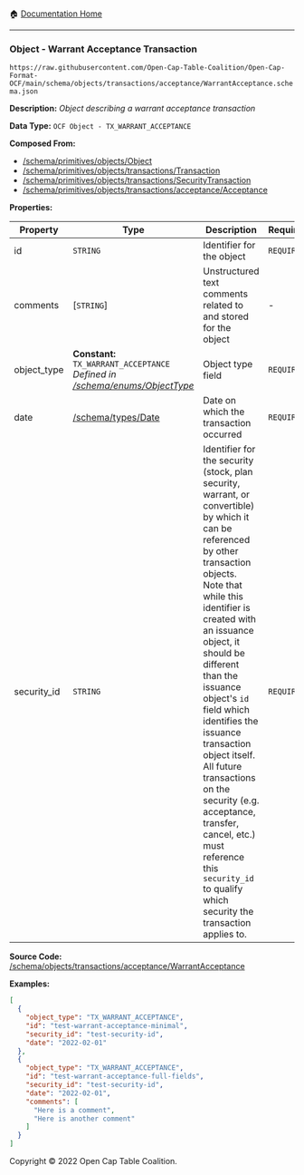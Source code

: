 :house: [Documentation Home](../../../../home/xudiera/code/README.md)

---

### Object - Warrant Acceptance Transaction

`https://raw.githubusercontent.com/Open-Cap-Table-Coalition/Open-Cap-Format-OCF/main/schema/objects/transactions/acceptance/WarrantAcceptance.schema.json`

**Description:** _Object describing a warrant acceptance transaction_

**Data Type:** `OCF Object - TX_WARRANT_ACCEPTANCE`

**Composed From:**

- [/schema/primitives/objects/Object](../../../primitives/objects/Object.md)
- [/schema/primitives/objects/transactions/Transaction](../../../primitives/objects/transactions/Transaction.md)
- [/schema/primitives/objects/transactions/SecurityTransaction](../../../primitives/objects/transactions/SecurityTransaction.md)
- [/schema/primitives/objects/transactions/acceptance/Acceptance](../../../primitives/objects/transactions/acceptance/Acceptance.md)

**Properties:**

| Property    | Type                                                                                                            | Description                                                                                                                                                                                                                                                                                                                                                                                                                                                                                                 | Required   |
| ----------- | --------------------------------------------------------------------------------------------------------------- | ----------------------------------------------------------------------------------------------------------------------------------------------------------------------------------------------------------------------------------------------------------------------------------------------------------------------------------------------------------------------------------------------------------------------------------------------------------------------------------------------------------- | ---------- |
| id          | `STRING`                                                                                                        | Identifier for the object                                                                                                                                                                                                                                                                                                                                                                                                                                                                                   | `REQUIRED` |
| comments    | [`STRING`]                                                                                                      | Unstructured text comments related to and stored for the object                                                                                                                                                                                                                                                                                                                                                                                                                                             | -          |
| object_type | **Constant:** `TX_WARRANT_ACCEPTANCE`</br>_Defined in [/schema/enums/ObjectType](../../../enums/ObjectType.md)_ | Object type field                                                                                                                                                                                                                                                                                                                                                                                                                                                                                           | `REQUIRED` |
| date        | [/schema/types/Date](../../../types/Date.md)                                                                    | Date on which the transaction occurred                                                                                                                                                                                                                                                                                                                                                                                                                                                                      | `REQUIRED` |
| security_id | `STRING`                                                                                                        | Identifier for the security (stock, plan security, warrant, or convertible) by which it can be referenced by other transaction objects. Note that while this identifier is created with an issuance object, it should be different than the issuance object's `id` field which identifies the issuance transaction object itself. All future transactions on the security (e.g. acceptance, transfer, cancel, etc.) must reference this `security_id` to qualify which security the transaction applies to. | `REQUIRED` |

**Source Code:** [/schema/objects/transactions/acceptance/WarrantAcceptance](../../../../../../../../../../schema/objects/transactions/acceptance/WarrantAcceptance.schema.json)

**Examples:**

```json
[
  {
    "object_type": "TX_WARRANT_ACCEPTANCE",
    "id": "test-warrant-acceptance-minimal",
    "security_id": "test-security-id",
    "date": "2022-02-01"
  },
  {
    "object_type": "TX_WARRANT_ACCEPTANCE",
    "id": "test-warrant-acceptance-full-fields",
    "security_id": "test-security-id",
    "date": "2022-02-01",
    "comments": [
      "Here is a comment",
      "Here is another comment"
    ]
  }
]
```

Copyright © 2022 Open Cap Table Coalition.
